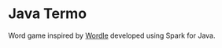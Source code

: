 # Java Termo
 
Word game inspired by [Wordle](https://www.nytimes.com/games/wordle/index.html) developed using Spark for Java.
